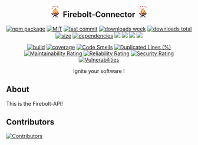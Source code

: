 <h2 align="center">
    <a href="https://github.com/NilsBaumgartner1994/firebolt-connector"><img src="https://github.com/NilsBaumgartner1994/firebolt-connector/blob/main/assets/images/firebolt-logo-git.gif?raw=true" alt="firebolt logo" /></a>    
    Firebolt-Connector
    <a href="https://github.com/NilsBaumgartner1994/firebolt-connector"><img src="https://github.com/NilsBaumgartner1994/firebolt-connector/blob/main/assets/images/firebolt-logo-git.gif?raw=true" alt="firebolt logo" /></a>
</h2>

<p align="center">
  <a href="https://badge.fury.io/js/firebolt-connector.svg"><img src="https://badge.fury.io/js/firebolt-connector.svg" alt="npm package" /></a>
  <a href="https://img.shields.io/github/license/NilsBaumgartner1994/firebolt-connector"><img src="https://img.shields.io/github/license/NilsBaumgartner1994/firebolt-connector" alt="MIT" /></a>
  <a href="https://img.shields.io/github/last-commit/NilsBaumgartner1994/firebolt-connector?logo=git"><img src="https://img.shields.io/github/last-commit/NilsBaumgartner1994/firebolt-connector?logo=git" alt="last commit" /></a>
  <a href="https://www.npmjs.com/package/firebolt-connector"><img src="https://badgen.net/npm/dw/firebolt-connector" alt="downloads week" /></a>
  <a href="https://www.npmjs.com/package/firebolt-connector"><img src="https://badgen.net/npm/dt/firebolt-connector" alt="downloads total" /></a>
  <a href="https://bundlephobia.com/result?p=firebolt-connector"><img src="https://badgen.net/bundlephobia/minzip/firebolt-connector" alt="size" /></a>
  <a href="https://david-dm.org/NilsBaumgartner1994/firebolt-connectorg"><img src="https://david-dm.org/NilsBaumgartner1994/firebolt-connector/status.svg" alt="dependencies" /></a>
  <a href="https://app.fossa.com/projects/git%2Bgithub.com%2FNilsBaumgartner1994%2Ffirebolt-connector?ref=badge_shield" alt="FOSSA Status"><img src="https://app.fossa.com/api/projects/git%2Bgithub.com%2FNilsBaumgartner1994%2Ffirebolt-connector.svg?type=shield"/></a>
  <a href="https://github.com/google/gts" alt="Google TypeScript Style"><img src="https://img.shields.io/badge/code%20style-google-blueviolet.svg"/></a>
  <a href="https://shields.io/" alt="Google TypeScript Style"><img src="https://img.shields.io/badge/uses-TypeScript-blue.svg"/></a>
  <a href="https://github.com/marketplace/actions/lint-action"><img src="https://img.shields.io/badge/uses-Lint%20Action-blue.svg"/></a>
</p>

<p align="center">
  <a href="https://travis-ci.com/NilsBaumgartner1994/firebolt-connector.svg?branch=main"><img src="https://travis-ci.com/NilsBaumgartner1994/firebolt-connector.svg?branch=main" alt="build" /></a>
  <a href="https://coveralls.io/repos/github/NilsBaumgartner1994/firebolt-connector/badge.svg?branch=main"><img src="https://coveralls.io/repos/github/NilsBaumgartner1994/firebolt-connector/badge.svg?branch=main" alt="coverage" /></a>
  <a href="https://sonarcloud.io/dashboard?id=NilsBaumgartner1994_firebolt-connector"><img src="https://sonarcloud.io/api/project_badges/measure?project=NilsBaumgartner1994_firebolt-connector&metric=code_smells" alt="Code Smells" /></a>
  <a href="https://sonarcloud.io/dashboard?id=NilsBaumgartner1994_firebolt-connector"><img src="https://sonarcloud.io/api/project_badges/measure?project=NilsBaumgartner1994_firebolt-connector&metric=duplicated_lines_density" alt="Duplicated Lines (%)" /></a>
  <a href="https://sonarcloud.io/dashboard?id=NilsBaumgartner1994_firebolt-connector"><img src="https://sonarcloud.io/api/project_badges/measure?project=NilsBaumgartner1994_firebolt-connector&metric=sqale_rating" alt="Maintainability Rating" /></a>
  <a href="https://sonarcloud.io/dashboard?id=NilsBaumgartner1994_firebolt-connector"><img src="https://sonarcloud.io/api/project_badges/measure?project=NilsBaumgartner1994_firebolt-connector&metric=reliability_rating" alt="Reliability Rating" /></a>
  <a href="https://sonarcloud.io/dashboard?id=NilsBaumgartner1994_firebolt-connector"><img src="https://sonarcloud.io/api/project_badges/measure?project=NilsBaumgartner1994_firebolt-connector&metric=security_rating" alt="Security Rating" /></a>
  <a href="https://sonarcloud.io/dashboard?id=NilsBaumgartner1994_firebolt-connector"><img src="https://sonarcloud.io/api/project_badges/measure?project=NilsBaumgartner1994_firebolt-connector&metric=vulnerabilities" alt="Vulnerabilities" /></a>
</p>

<p align="center">
    Ignite your software !
</p>

## About
This is the Firebolt-API!

## Contributors
<a href="https://github.com/NilsBaumgartner1994/firebolt-connector"><img src="https://contrib.rocks/image?repo=NilsBaumgartner1994/firebolt-connector" alt="Contributors" /></a>